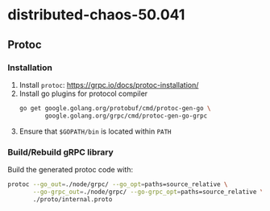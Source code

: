 # distributed-chaos-50.041

## Protoc

### Installation
1. Install `protoc`: https://grpc.io/docs/protoc-installation/
2. Install go plugins for protocol compiler
    ```bash
    go get google.golang.org/protobuf/cmd/protoc-gen-go \
           google.golang.org/grpc/cmd/protoc-gen-go-grpc
    ```
3. Ensure that `$GOPATH/bin` is located within `PATH`

### Build/Rebuild gRPC library
Build the generated protoc code with:
```bash
protoc --go_out=./node/grpc/ --go_opt=paths=source_relative \
       --go-grpc_out=./node/grpc/ --go-grpc_opt=paths=source_relative \
       ./proto/internal.proto
```

<!--- 
for archiving
```bash
 protoc --go_out=plugins=gossip:../basic --go_opt=paths=source_relative basic.proto 
```
-->

